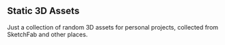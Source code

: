 ## Static 3D Assets

Just a collection of random 3D assets for personal projects, collected from SketchFab and other places.
